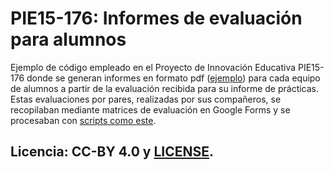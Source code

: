 # PIE15-176: Informes de evaluación para alumnos

Ejemplo de código empleado en el Proyecto de Innovación Educativa PIE15-176 donde se generan informes en formato pdf ([ejemplo](FMP109.pdf)) para cada equipo de alumnos a partir de la evaluación recibida para su informe de prácticas. Estas evaluaciones por pares, realizadas por sus compañeros, se recopilaban mediante matrices de evaluación en Google Forms y se procesaban con [scripts como este](informe_evaluacion.Rmd).

## Licencia: CC-BY 4.0 y [LICENSE](LICENSE).